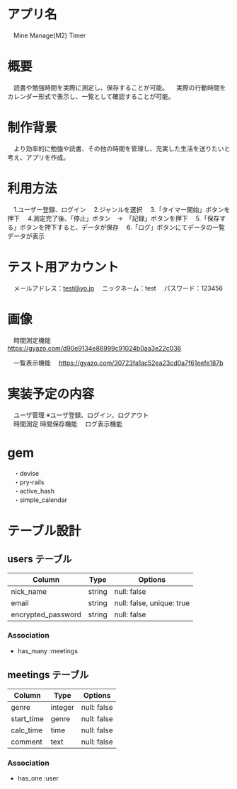 # アプリ名	
　Mine Manage(M2) Timer

# 概要
　読書や勉強時間を実際に測定し、保存することが可能。 
　実際の行動時間をカレンダー形式で表示し、一覧として確認することが可能。
　
# 制作背景
　より効率的に勉強や読書、その他の時間を管理し、充実した生活を送りたいと考え、アプリを作成。
 
# 利用方法
　1.ユーザー登録、ログイン
　2.ジャンルを選択
　3.「タイマー開始」ボタンを押下
　4.測定完了後、「停止」ボタン　→　「記録」ボタンを押下
　5.「保存する」ボタンを押下すると、データが保存
　6.「ログ」ボタンにてデータの一覧データが表示

# テスト用アカウント
　メールアドレス：test@yo.jp
　ニックネーム：test
　パスワード：123456

# 画像
　時間測定機能
　https://gyazo.com/d90e9134e86999c91024b0aa3e22c036
 
　一覧表示機能
　https://gyazo.com/30723fa1ac52ea23cd0a7f61eefe187b

# 実装予定の内容
　ユーザ管理 ※ユーザ登録、ログイン、ログアウト  
　時間測定 
  時間保存機能
　ログ表示機能  
 
# gem
　・devise  
　・pry-rails  
　・active_hash  
　・simple_calendar  


# テーブル設計

## users テーブル

| Column             | Type    | Options                    |
| ----------         | --------| --------------             |
| nick_name          | string  | null: false                |
| email              | string  | null: false,  unique: true |
| encrypted_password | string  | null: false                |

### Association

- has_many  :meetings

## meetings テーブル

| Column                | Type        | Options         |
| ----------            | --------    | --------------  |
| genre                 | integer     | null: false     |
| start_time            | genre       | null: false     |
| calc_time             | time        | null: false     |
| comment               | text        | null: false     |

### Association

- has_one :user

